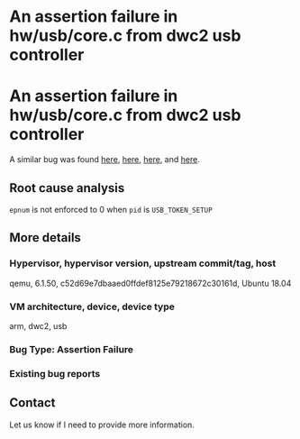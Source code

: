 # An assertion failure in hw/usb/core.c from dwc2 usb controller

# An assertion failure in hw/usb/core.c from dwc2 usb controller

A similar bug was found [here](https://bugs.launchpad.net/qemu/+bug/1907042),
[here](https://bugs.launchpad.net/qemu/+bug/1525123/),
[here](https://gitlab.com/qemu-project/qemu/-/issues/119),
and [here](https://gitlab.com/qemu-project/qemu/-/issues/303).

## Root cause analysis

`epnum` is not enforced to 0 when `pid` is `USB_TOKEN_SETUP`
## More details

### Hypervisor, hypervisor version, upstream commit/tag, host

qemu, 6.1.50, c52d69e7dbaaed0ffdef8125e79218672c30161d, Ubuntu 18.04

### VM architecture, device, device type

arm, dwc2, usb

### Bug Type: Assertion Failure

### Existing bug reports


## Contact

Let us know if I need to provide more information.
